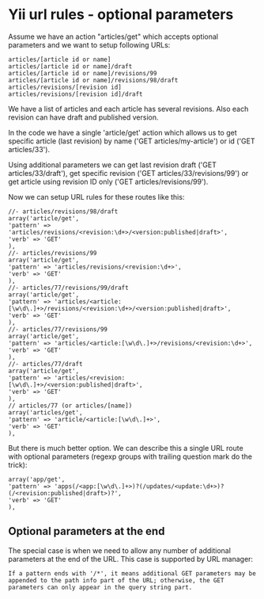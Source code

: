 Yii url rules - optional parameters
====================================

Assume we have an action "articles/get" which accepts optional parameters and we want to setup following URLs:

    articles/[article id or name]
    articles/[article id or name]/draft
    articles/[article id or name]/revisions/99
    articles/[article id or name]/revisions/98/draft
    articles/revisions/[revision id]
    articles/revisions/[revision id]/draft

We have a list of articles and each article has several revisions. Also each revision can have draft and published version.

In the code we have a single 'article/get' action which allows us to get specific article (last revision) by name ('GET articles/my-article') or id ('GET articles/33').

Using additional parameters we can get last revision draft ('GET articles/33/draft'), get specific revision ('GET articles/33/revisions/99') or get article using revision ID only ('GET articles/revisions/99').

Now we can setup URL rules for these routes like this:

    //- articles/revisions/98/draft
    array('article/get',
    'pattern' => 'articles/revisions/<revision:\d+>/<version:published|draft>',
    'verb' => 'GET'
    ),
    //- articles/revisions/99
    array('article/get',
    'pattern' => 'articles/revisions/<revision:\d+>',
    'verb' => 'GET'
    ),
    //- articles/77/revisions/99/draft
    array('article/get',
    'pattern' => 'articles/<article:[\w\d\.]+>/revisions/<revision:\d+>/<version:published|draft>',
    'verb' => 'GET'
    ),
    //- articles/77/revisions/99
    array('article/get',
    'pattern' => 'articles/<article:[\w\d\.]+>/revisions/<revision:\d+>',
    'verb' => 'GET'
    ),
    //- articles/77/draft
    array('article/get',
    'pattern' => 'articles/<revision:[\w\d\.]+>/<version:published|draft>',
    'verb' => 'GET'
    ),
    // articles/77 (or articles/[name])
    array('articles/get',
    'pattern' => 'article/<article:[\w\d\.]+>',
    'verb' => 'GET'
    ),

But there is much better option. We can describe this a single URL route with optional parameters (regexp groups with trailing question mark do the trick):

    array('app/get',
    'pattern' => 'apps(/<app:[\w\d\.]+>)?(/updates/<update:\d+>)?(/<revision:published|draft>)?',
    'verb' => 'GET'
    ),

Optional parameters at the end
------------------------------
The special case is when we need to allow any number of additional parameters at the end of the URL. This case is supported by URL manager:

    If a pattern ends with '/*', it means additional GET parameters may be appended to the path info part of the URL; otherwise, the GET parameters can only appear in the query string part.
